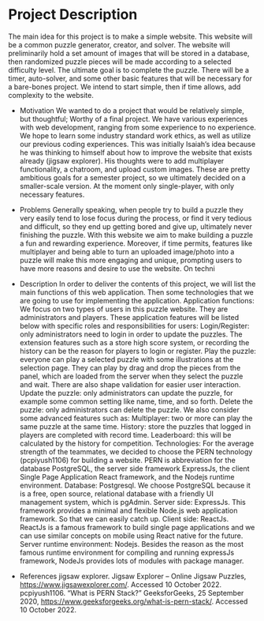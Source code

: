 # Project Description

The main idea for this project is to make a simple website. This website will be a common puzzle generator, creator, and solver. The website will preliminarily hold a set amount of images that will be stored in a database, then randomized puzzle pieces will be made according to a selected difficulty level. The ultimate goal is to complete the puzzle. There will be a timer, auto-solver, and some other basic features that will be necessary for a bare-bones project. We intend to start simple, then if time allows, add complexity to the website.

- Motivation
We wanted to do a project that would be relatively simple, but thoughtful; Worthy of a final project. We have various experiences with web development, ranging from some experience to no experience. We hope to learn some industry standard work ethics, as well as utilize our previous coding experiences. This was initially Isaiah’s idea because he was thinking to himself about how to improve the website that exists already (jigsaw explorer). His thoughts were to add multiplayer functionality, a chatroom, and upload custom images. These are pretty ambitious goals for a semester project, so we ultimately decided on a smaller-scale version. At the moment only single-player, with only necessary features.

- Problems
Generally speaking, when people try to build a puzzle they very easily tend to lose focus during the process, or find it very tedious and difficult, so they end up getting bored and give up, ultimately never finishing the puzzle. With this website we aim to make building a puzzle a fun and rewarding experience. Moreover, if time permits, features like multiplayer and being able to turn an uploaded image/photo into a puzzle will make this more engaging and unique, prompting users to have more reasons and desire to use the website.
On techni

- Description
In order to deliver the contents of this project, we will list the main functions of this web application. Then some technologies that we are going to use for implementing the application.
Application functions:
We focus on two types of users in this puzzle website. They are administrators and players. These application features will be listed below with specific roles and responsibilities for users:
Login/Register: only administrators need to login in order to update the puzzles. The extension features such as a store high score system, or recording the history can be the reason for players to login or register.
Play the puzzle: everyone can play a selected puzzle with some illustrations at the selection page. They can play by drag and drop the pieces from the panel, which are loaded from the server when they select the puzzle and wait. There are also shape validation for easier user interaction.
Update the puzzle: only administrators can update the puzzle, for example some common setting like name, time, and so forth.
Delete the puzzle: only administrators can delete the puzzle.
We also consider some advanced features such as:
Multiplayer: two or more can play the same puzzle at the same time.
History: store the puzzles that logged in players are completed with record time.
Leaderboard: this will be calculated by the history for competition.
Technologies: For the average strength of the teammates, we decided to choose the PERN technology (pcpiyush1106) for building a website. PERN is abbreviation for the database PostgreSQL, the server side framework ExpressJs, the client Single Page Application React framework, and the Nodejs runtime environment.
Database: Postgresql. We choose PostgreSQL because it is a free, open source, relational database with a friendly UI management system, which is pgAdmin.
Server side: ExpressJs. This framework provides a minimal and flexible Node.js web application framework. So that we can easily catch up.
Client side: ReactJs. ReactJs is a famous framework to build single page applications and we can use similar concepts on mobile using React native for the future.
Server runtime environment: Nodejs. Besides the reason as the most famous runtime environment for compiling and running expressJs framework, NodeJs provides lots of modules with package manager.

- References
jigsaw explorer. Jigsaw Explorer – Online Jigsaw Puzzles, https://www.jigsawexplorer.com/. Accessed 10 October 2022.
pcpiyush1106. “What is PERN Stack?” GeeksforGeeks, 25 September 2020, https://www.geeksforgeeks.org/what-is-pern-stack/. Accessed 10 October 2022.